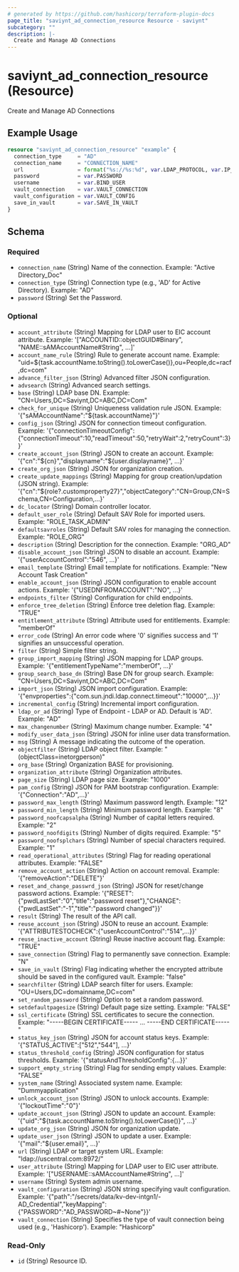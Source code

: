 ```yaml
---
# generated by https://github.com/hashicorp/terraform-plugin-docs
page_title: "saviynt_ad_connection_resource Resource - saviynt"
subcategory: ""
description: |-
  Create and Manage AD Connections
---
```


# saviynt_ad_connection_resource (Resource)

Create and Manage AD Connections

## Example Usage

```terraform
resource "saviynt_ad_connection_resource" "example" {
  connection_type     = "AD"
  connection_name     = "CONNECTION_NAME"
  url                 = format("%s://%s:%d", var.LDAP_PROTOCOL, var.IP_ADDRESS, var.LDAP_PORT)
  password            = var.PASSWORD
  username            = var.BIND_USER
  vault_connection    = var.VAULT_CONNECTION
  vault_configuration = var.VAULT_CONFIG
  save_in_vault       = var.SAVE_IN_VAULT
}
```

<!-- schema generated by tfplugindocs -->
## Schema

### Required

- `connection_name` (String) Name of the connection. Example: "Active Directory_Doc"
- `connection_type` (String) Connection type (e.g., 'AD' for Active Directory). Example: "AD"
- `password` (String) Set the Password.

### Optional

- `account_attribute` (String) Mapping for LDAP user to EIC account attribute. Example: '["ACCOUNTID::objectGUID#Binary", "NAME::sAMAccountName#String", ...]'
- `account_name_rule` (String) Rule to generate account name. Example: "uid=${task.accountName.toString().toLowerCase()},ou=People,dc=racf,dc=com"
- `advance_filter_json` (String) Advanced filter JSON configuration.
- `advsearch` (String) Advanced search settings.
- `base` (String) LDAP base DN. Example: "CN=Users,DC=Saviynt,DC=ABC,DC=Com"
- `check_for_unique` (String) Uniqueness validation rule JSON. Example: '{"sAMAccountName":"${task.accountName}"}'
- `config_json` (String) JSON for connection timeout configuration. Example: '{"connectionTimeoutConfig":{"connectionTimeout":10,"readTimeout":50,"retryWait":2,"retryCount":3}}'
- `create_account_json` (String) JSON to create an account. Example: '{"cn":"${cn}","displayname":"${user.displayname}", ...}'
- `create_org_json` (String) JSON for organization creation.
- `create_update_mappings` (String) Mapping for group creation/updation (JSON string). Example: '{"cn":"${role?.customproperty27}","objectCategory":"CN=Group,CN=Schema,CN=Configuration,...}'
- `dc_locator` (String) Domain controller locator.
- `default_user_role` (String) Default SAV Role for imported users. Example: "ROLE_TASK_ADMIN"
- `defaultsavroles` (String) Default SAV roles for managing the connection. Example: "ROLE_ORG"
- `description` (String) Description for the connection. Example: "ORG_AD"
- `disable_account_json` (String) JSON to disable an account. Example: '{"userAccountControl":"546", ...}'
- `email_template` (String) Email template for notifications. Example: "New Account Task Creation"
- `enable_account_json` (String) JSON configuration to enable account actions. Example: '{"USEDNFROMACCOUNT":"NO", ...}'
- `endpoints_filter` (String) Configuration for child endpoints.
- `enforce_tree_deletion` (String) Enforce tree deletion flag. Example: "TRUE"
- `entitlement_attribute` (String) Attribute used for entitlements. Example: "memberOf"
- `error_code` (String) An error code where '0' signifies success and '1' signifies an unsuccessful operation.
- `filter` (String) Simple filter string.
- `group_import_mapping` (String) JSON mapping for LDAP groups. Example: '{"entitlementTypeName":"memberOf", ...}'
- `group_search_base_dn` (String) Base DN for group search. Example: "CN=Users,DC=Saviynt,DC=ABC,DC=Com"
- `import_json` (String) JSON import configuration. Example: '{"envproperties":{"com.sun.jndi.ldap.connect.timeout":"10000",...}}'
- `incremental_config` (String) Incremental import configuration.
- `ldap_or_ad` (String) Type of Endpoint - LDAP or AD. Default is 'AD'. Example: "AD"
- `max_changenumber` (String) Maximum change number. Example: "4"
- `modify_user_data_json` (String) JSON for inline user data transformation.
- `msg` (String) A message indicating the outcome of the operation.
- `objectfilter` (String) LDAP object filter. Example: "(objectClass=inetorgperson)"
- `org_base` (String) Organization BASE for provisioning.
- `organization_attribute` (String) Organization attributes.
- `page_size` (String) LDAP page size. Example: "1000"
- `pam_config` (String) JSON for PAM bootstrap configuration. Example: '{"Connection":"AD",...}'
- `password_max_length` (String) Maximum password length. Example: "12"
- `password_min_length` (String) Minimum password length. Example: "8"
- `password_noofcapsalpha` (String) Number of capital letters required. Example: "2"
- `password_noofdigits` (String) Number of digits required. Example: "5"
- `password_noofsplchars` (String) Number of special characters required. Example: "1"
- `read_operational_attributes` (String) Flag for reading operational attributes. Example: "FALSE"
- `remove_account_action` (String) Action on account removal. Example: '{"removeAction":"DELETE"}'
- `reset_and_change_passwrd_json` (String) JSON for reset/change password actions. Example: '{"RESET":{"pwdLastSet":"0","title":"password reset"},"CHANGE":{"pwdLastSet":"-1","title":"password changed"}}'
- `result` (String) The result of the API call.
- `reuse_account_json` (String) JSON to reuse an account. Example: '{"ATTRIBUTESTOCHECK":{"userAccountControl":"514",...}}'
- `reuse_inactive_account` (String) Reuse inactive account flag. Example: "TRUE"
- `save_connection` (String) Flag to permanently save connection. Example: "N"
- `save_in_vault` (String) Flag indicating whether the encrypted attribute should be saved in the configured vault. Example: "false"
- `searchfilter` (String) LDAP search filter for users. Example: "OU=Users,DC=domainname,DC=com"
- `set_random_password` (String) Option to set a random password.
- `setdefaultpagesize` (String) Default page size setting. Example: "FALSE"
- `ssl_certificate` (String) SSL certificates to secure the connection. Example: "-----BEGIN CERTIFICATE----- ... -----END CERTIFICATE-----"
- `status_key_json` (String) JSON for account status keys. Example: '{"STATUS_ACTIVE":["512","544"], ...}'
- `status_threshold_config` (String) JSON configuration for status thresholds. Example: '{"statusAndThresholdConfig":{...}}'
- `support_empty_string` (String) Flag for sending empty values. Example: "FALSE"
- `system_name` (String) Associated system name. Example: "Dummyapplication"
- `unlock_account_json` (String) JSON to unlock accounts. Example: '{"lockoutTime":"0"}'
- `update_account_json` (String) JSON to update an account. Example: '{"uid":"${task.accountName.toString().toLowerCase()}", ...}'
- `update_org_json` (String) JSON for organization update.
- `update_user_json` (String) JSON to update a user. Example: '{"mail":"${user.email}", ...}'
- `url` (String) LDAP or target system URL. Example: "ldap://uscentral.com:8972/"
- `user_attribute` (String) Mapping for LDAP user to EIC user attribute. Example: '["USERNAME::sAMAccountName#String", ...]'
- `username` (String) System admin username.
- `vault_configuration` (String) JSON string specifying vault configuration. Example: '{"path":"/secrets/data/kv-dev-intgn1/-AD_Credential","keyMapping":{"PASSWORD":"AD_PASSWORD~#~None"}}'
- `vault_connection` (String) Specifies the type of vault connection being used (e.g., 'Hashicorp'). Example: "Hashicorp"

### Read-Only

- `id` (String) Resource ID.
